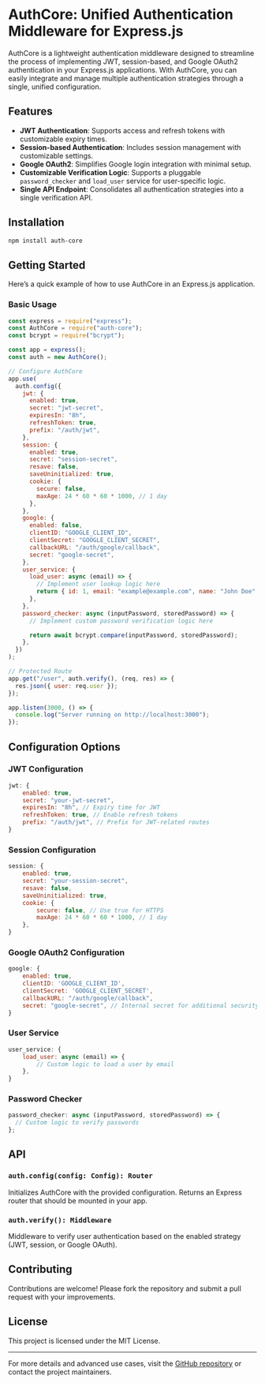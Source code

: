 # AuthCore: Unified Authentication Middleware for Express.js

AuthCore is a lightweight authentication middleware designed to streamline the process of implementing JWT, session-based, and Google OAuth2 authentication in your Express.js applications. With AuthCore, you can easily integrate and manage multiple authentication strategies through a single, unified configuration.

## Features

- **JWT Authentication**: Supports access and refresh tokens with customizable expiry times.
- **Session-based Authentication**: Includes session management with customizable settings.
- **Google OAuth2**: Simplifies Google login integration with minimal setup.
- **Customizable Verification Logic**: Supports a pluggable `password_checker` and `load_user` service for user-specific logic.
- **Single API Endpoint**: Consolidates all authentication strategies into a single verification API.

## Installation

```bash
npm install auth-core
```

## Getting Started

Here’s a quick example of how to use AuthCore in an Express.js application.

### Basic Usage

```javascript
const express = require("express");
const AuthCore = require("auth-core");
const bcrypt = require("bcrypt");

const app = express();
const auth = new AuthCore();

// Configure AuthCore
app.use(
  auth.config({
    jwt: {
      enabled: true,
      secret: "jwt-secret",
      expiresIn: "8h",
      refreshToken: true,
      prefix: "/auth/jwt",
    },
    session: {
      enabled: true,
      secret: "session-secret",
      resave: false,
      saveUninitialized: true,
      cookie: {
        secure: false,
        maxAge: 24 * 60 * 60 * 1000, // 1 day
      },
    },
    google: {
      enabled: false,
      clientID: "GOOGLE_CLIENT_ID",
      clientSecret: "GOOGLE_CLIENT_SECRET",
      callbackURL: "/auth/google/callback",
      secret: "google-secret",
    },
    user_service: {
      load_user: async (email) => {
        // Implement user lookup logic here
        return { id: 1, email: "example@example.com", name: "John Doe" };
      },
    },
    password_checker: async (inputPassword, storedPassword) => {
      // Implement custom password verification logic here

      return await bcrypt.compare(inputPassword, storedPassword);
    },
  })
);

// Protected Route
app.get("/user", auth.verify(), (req, res) => {
  res.json({ user: req.user });
});

app.listen(3000, () => {
  console.log("Server running on http://localhost:3000");
});
```

## Configuration Options

### JWT Configuration

```javascript
jwt: {
    enabled: true,
    secret: "your-jwt-secret",
    expiresIn: "8h", // Expiry time for JWT
    refreshToken: true, // Enable refresh tokens
    prefix: "/auth/jwt", // Prefix for JWT-related routes
}
```

### Session Configuration

```javascript
session: {
    enabled: true,
    secret: "your-session-secret",
    resave: false,
    saveUninitialized: true,
    cookie: {
        secure: false, // Use true for HTTPS
        maxAge: 24 * 60 * 60 * 1000, // 1 day
    },
}
```

### Google OAuth2 Configuration

```javascript
google: {
    enabled: true,
    clientID: 'GOOGLE_CLIENT_ID',
    clientSecret: 'GOOGLE_CLIENT_SECRET',
    callbackURL: "/auth/google/callback",
    secret: "google-secret", // Internal secret for additional security
}
```

### User Service

```javascript
user_service: {
    load_user: async (email) => {
        // Custom logic to load a user by email
    },
}
```

### Password Checker

```javascript
password_checker: async (inputPassword, storedPassword) => {
  // Custom logic to verify passwords
};
```

## API

### `auth.config(config: Config): Router`

Initializes AuthCore with the provided configuration. Returns an Express router that should be mounted in your app.

### `auth.verify(): Middleware`

Middleware to verify user authentication based on the enabled strategy (JWT, session, or Google OAuth).

## Contributing

Contributions are welcome! Please fork the repository and submit a pull request with your improvements.

## License

This project is licensed under the MIT License.

---

For more details and advanced use cases, visit the [GitHub repository](#) or contact the project maintainers.
